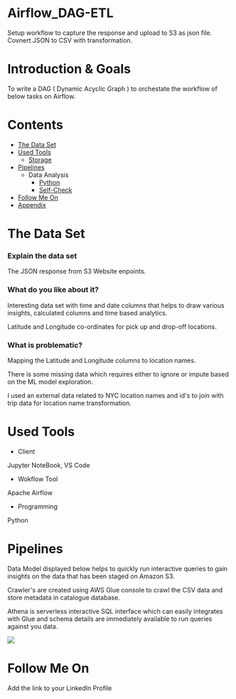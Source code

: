 # Airflow_DAG-ETL
Setup workflow to capture the response and upload to S3 as json file.  Covnert JSON to CSV with transformation.

# Introduction & Goals
To write a DAG ( Dynamic Acyclic Graph ) to orchestate the workflow of below tasks on Airflow.


# Contents

- [The Data Set](#the-data-set)
- [Used Tools](#used-tools)
  - [Storage](#storage)
- [Pipelines](#pipelines)
  - Data Analysis
      - [Python](Code/NYC_Taxi_Trip_DataAnalysis.ipynb)
      - [Self-Check](Images/)
- [Follow Me On](#follow-me-on)
- [Appendix](#appendix)


# The Data Set
### Explain the data set

The JSON response from S3 Website enpoints.


### What do you like about it?

Interesting data set with time and date columns that helps to draw various insights, calculated columns and time based analytics.

Latitude and Longitude co-ordinates for pick up and drop-off locations.


### What is problematic?

Mapping the Latitude and Longitude columns to location names.

There is some missing data which requires either to ignore or impute based on the ML model exploration.

I used an external data related to NYC location names and id's to join with trip data for location name transformation.


# Used Tools
- Client

Jupyter NoteBook, VS Code

- Wokflow Tool

Apache Airflow

- Programming

Python


# Pipelines
Data Model displayed below helps to quickly run interactive queries to gain insights on the data that has been staged on Amazon S3.

Crawler's are created  using AWS Glue console to crawl the CSV data and store metadata in catalogue database.

Athena is serverless interactive SQL interface which can easily integrates with Glue and  schema details are immediately available to run queries against you data.


![](https://github.com/vijaykothareddy/NYCTaxi_Trip-Fare_Analytics/blob/main/Images/Data_Model_b.png)



# Follow Me On
Add the link to your LinkedIn Profile


